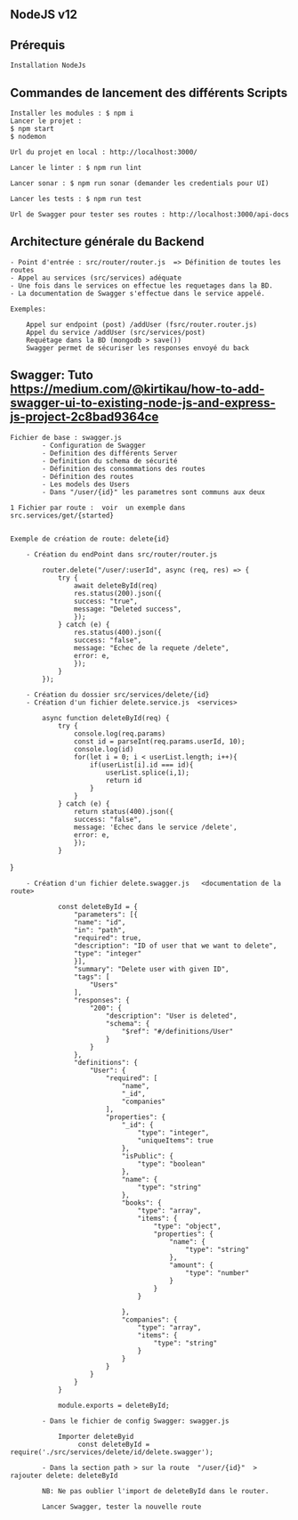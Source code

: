## NodeJS v12

## Prérequis

    Installation NodeJs


## Commandes de lancement des différents Scripts

    Installer les modules : $ npm i
    Lancer le projet :
    $ npm start
    $ nodemon

    Url du projet en local : http://localhost:3000/

    Lancer le linter : $ npm run lint 

    Lancer sonar : $ npm run sonar (demander les credentials pour UI)

    Lancer les tests : $ npm run test

    Url de Swagger pour tester ses routes : http://localhost:3000/api-docs


## Architecture générale du Backend

    - Point d'entrée : src/router/router.js  => Définition de toutes les routes
    - Appel au services (src/services) adéquate
    - Une fois dans le services on effectue les requetages dans la BD.
    - La documentation de Swagger s'effectue dans le service appelé.

    Exemples:

        Appel sur endpoint (post) /addUser (fsrc/router.router.js)
        Appel du service /addUser (src/services/post) 
        Requétage dans la BD (mongodb > save())
        Swagger permet de sécuriser les responses envoyé du back


## Swagger: Tuto https://medium.com/@kirtikau/how-to-add-swagger-ui-to-existing-node-js-and-express-js-project-2c8bad9364ce

    Fichier de base : swagger.js
            - Configuration de Swagger
            - Definition des différents Server
            - Definition du schema de sécurité
            - Définition des consommations des routes
            - Définition des routes
            - Les models des Users
            - Dans "/user/{id}" les parametres sont communs aux deux
    
    1 Fichier par route :  voir  un exemple dans src.services/get/{started}


    Exemple de création de route: delete{id}

        - Création du endPoint dans src/router/router.js
        
            router.delete("/user/:userId", async (req, res) => {
                try {
                    await deleteById(req)
                    res.status(200).json({
                    success: "true",
                    message: "Deleted success",
                    });
                } catch (e) {
                    res.status(400).json({
                    success: "false",
                    message: "Echec de la requete /delete",
                    error: e,
                    });
                }
            });

        - Création du dossier src/services/delete/{id}
        - Création d'un fichier delete.service.js  <services>

            async function deleteById(req) {
                try {
                    console.log(req.params)
                    const id = parseInt(req.params.userId, 10);
                    console.log(id)
                    for(let i = 0; i < userList.length; i++){
                        if(userList[i].id === id){
                            userList.splice(i,1);
                            return id
                        }
                    }
                } catch (e) {
                    return status(400).json({
                    success: "false",
                    message: 'Echec dans le service /delete',
                    error: e,
                    });
                }
}

        - Création d'un fichier delete.swagger.js   <documentation de la route>

                const deleteById = {
                    "parameters": [{
                    "name": "id",
                    "in": "path",
                    "required": true,
                    "description": "ID of user that we want to delete",
                    "type": "integer"
                    }],
                    "summary": "Delete user with given ID",
                    "tags": [
                        "Users"
                    ],
                    "responses": {
                        "200": {
                            "description": "User is deleted",
                            "schema": {
                                "$ref": "#/definitions/User"
                            }
                        }
                    },
                    "definitions": {
                        "User": {
                            "required": [
                                "name",
                                "_id",
                                "companies"
                            ],
                            "properties": {
                                "_id": {
                                    "type": "integer",
                                    "uniqueItems": true
                                },
                                "isPublic": {
                                    "type": "boolean"
                                },
                                "name": {
                                    "type": "string"
                                },
                                "books": {
                                    "type": "array",
                                    "items": {
                                        "type": "object",
                                        "properties": {
                                            "name": {
                                                "type": "string"
                                            },
                                            "amount": {
                                                "type": "number"
                                            }
                                        }
                                    }

                                },
                                "companies": {
                                    "type": "array",
                                    "items": {
                                        "type": "string"
                                    }
                                }
                            }
                        }
                    }
                }

                module.exports = deleteById;

            - Dans le fichier de config Swagger: swagger.js

                Importer deleteByid
                     const deleteById = require('./src/services/delete/id/delete.swagger');

            - Dans la section path > sur la route  "/user/{id}"  > rajouter delete: deleteById

            NB: Ne pas oublier l'import de deleteById dans le router.

            Lancer Swagger, tester la nouvelle route



    






